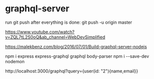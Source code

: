 # graphql-server
run git push after everything is done: git push -u origin master

https://www.youtube.com/watch?v=ZQL7tL2S0oQ&ab_channel=WebDevSimplified

https://malekbenz.com/blog/2016/07/01/Build-graphql-server-nodejs

npm i express express-graphql graphql body-parser
npm i --save-dev nodemon

http://localhost:3000/graphql?query={user(id: "2"){name,email}}